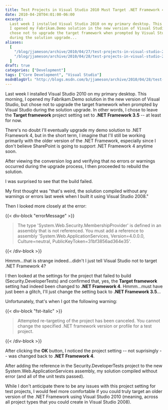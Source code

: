 ```yaml
---
title: Test Projects in Visual Studio 2010 Must Target .NET Framework 4
date: 2010-04-28T04:01:00-06:00
excerpt:
  Last week I installed Visual Studio 2010 on my primary desktop. This morning,
  I opened my Fabrikam.Demo solution in the new version of Visual Studio, but
  chose not to upgrade the target framework when prompted by Visual Studio
  during the solution upgrade...
aliases:
  [
    "/blog/jjameson/archive/2010/04/27/test-projects-in-visual-studio-2010-must-target-net-framework-4.aspx",
    "/blog/jjameson/archive/2010/04/28/test-projects-in-visual-studio-2010-must-target-net-framework-4.aspx",
  ]
draft: true
categories: ["Development"]
tags: ["Core Development", "Visual Studio"]
msdnBlogUrl: "http://blogs.msdn.com/b/jjameson/archive/2010/04/28/test-projects-in-visual-studio-2010-must-target-net-framework-4.aspx"
---
```


Last week I installed Visual Studio 2010 on my primary desktop. This morning, I
opened my Fabrikam.Demo solution in the new version of Visual Studio, but chose
not to upgrade the target framework when prompted by Visual Studio during the
solution upgrade. In other words, I chose to leave the **Target framework**
project setting set to **.NET Framework 3.5** -- at least for now.

There's no doubt I'll eventually upgrade my demo solution to .NET Framework 4,
but in the short term, I imagine that I'll still be working primarily with the
older version of the .NET Framework, especially since I don't believe SharePoint
is going to support .NET Framework 4 anytime soon.

After viewing the conversion log and verifying that no errors or warnings
occurred during the upgrade process, I then proceeded to rebuild the solution.

I was surprised to see that the build failed.

My first thought was "that's weird, the solution compiled without any warnings
or errors last week when I built it using Visual Studio 2008."

Then I looked more closely at the error:

{{< div-block "errorMessage" >}}

> The type 'System.Web.Security.MembershipProvider' is defined in an assembly
> that is not referenced. You must add a reference to assembly
> 'System.Web.ApplicationServices, Version=4.0.0.0, Culture=neutral,
> PublicKeyToken=31bf3856ad364e35'.

{{< /div-block >}}

Hmmm...that is strange indeed...didn't I just tell Visual Studio not to target
.NET Framework 4?

I then looked at the settings for the project that failed to build
(Security.DeveloperTests) and confirmed that, yes, the **Target framework**
setting had indeed been changed to **.NET Framework 4**. Hmmm...must have just
been a glitch, I'll just change the setting back to **.NET Framework 3.5**...

Unfortunately, that's when I got the following warning:

{{< div-block "fst-italic" >}}

> Attempted re-targeting of the project has been canceled. You cannot change the
> specified .NET framework version or profile for a test project.

{{< /div-block >}}

After clicking the **OK** button, I noticed the project setting -- not
suprisingly -- was changed back to **.NET Framework 4**.

After adding the reference in the Security.DeveloperTests project to the new
System.Web.ApplicationServices assembly, my solution compiled without error (and
all of the unit tests passed).

While I don't anticipate there to be any issues with this project setting for
test projects, I would feel more comfortable if you could truly target an older
version of the .NET Framework using Visual Studio 2010 (meaning, across all
project types that you could create in Visual Studio 2008).

